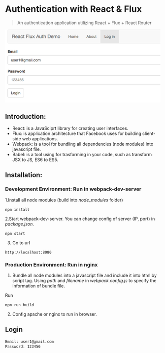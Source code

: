 # Authentication with React & Flux
> An authentication application utilizing React + Flux + React Router

![](demo.png)

## Introduction:

* React: is a JavaSciprt library for creating user interfaces.
* Flux: is application architecture that Facebook uses for building client-side web applications.
* Webpack: is a tool for bundling all dependencies (node modules) into javascript file.
* Babel: is a tool using for trasforming in your code, such as transform JSX to JS, ES6 to ES5.

## Installation:

### Development Environment: Run in webpack-dev-server

1.Install all node modules (build into *node_modules* folder) 

```
npm install
```

2.Start webpack-dev-server. You can change config of server (IP, port) in *package.json*. 

```
npm start  
```

3. Go to url

```
http://localhost:8080
```

### Production Environment: Run in nginx

1. Bundle all node modules into a javascript file and include it into html by script tag. Using *path* and *filename* in *webpack.config.js* to specify the information of bundle file.

Run

```
npm run build 
``` 

2. Config apache or nginx to run in browser.  

## Login

```
Email: user1@gmail.com
Password: 123456
```